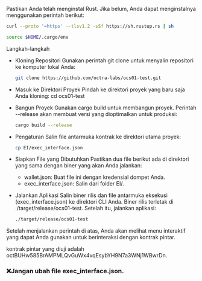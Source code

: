 Pastikan Anda telah menginstal Rust. Jika belum, Anda dapat menginstalnya menggunakan perintah berikut:
```bash
curl --proto '=https' --tlsv1.2 -sSf https://sh.rustup.rs | sh
```
```bash
source $HOME/.cargo/env
```

Langkah-langkah
 * Kloning Repositori
   Gunakan perintah git clone untuk menyalin repositori ke komputer lokal Anda:
   ```bash
   git clone https://github.com/octra-labs/ocs01-test.git
   ```

 * Masuk ke Direktori Proyek
   Pindah ke direktori proyek yang baru saja Anda kloning:
   cd ocs01-test

 * Bangun Proyek
   Gunakan cargo build untuk membangun proyek. Perintah --release akan membuat versi yang dioptimalkan untuk produksi:
   ```bash
   cargo build --release
   ```

 * Pengaturan
   Salin file antarmuka kontrak ke direktori utama proyek:
   ```bash
   cp EI/exec_interface.json
   ```

 * Siapkan File yang Dibutuhkan
   Pastikan dua file berikut ada di direktori yang sama dengan biner yang akan Anda jalankan:
   * wallet.json: Buat file ini dengan kredensial dompet Anda.
   * exec_interface.json: Salin dari folder EI/.
 * Jalankan Aplikasi
   Salin biner rilis dan file antarmuka eksekusi (exec_interface.json) ke direktori CLI Anda. Biner rilis terletak di ./target/release/ocs01-test. Setelah itu, jalankan aplikasi:
   ```bash
   ./target/release/ocs01-test
   ```

Setelah menjalankan perintah di atas, Anda akan melihat menu interaktif yang dapat Anda gunakan untuk berinteraksi dengan kontrak pintar.  


kontrak pintar yang diuji adalah octBUHw585BrAMPMLQvGuWx4vqEsybYH9N7a3WNj1WBwrDn. 

### ❌Jangan ubah file exec_interface.json.
